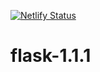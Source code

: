[![Netlify Status](https://api.netlify.com/api/v1/badges/db0ef478-7b9c-4350-8825-1ff0556082c1/deploy-status)](https://app.netlify.com/sites/upbeat-boyd-874d22/deploys)

# flask-1.1.1

